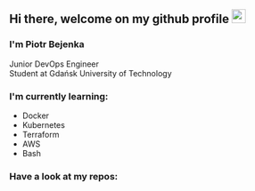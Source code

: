 ## Hi there, welcome on my github profile <!--👋--> <img src="https://raw.githubusercontent.com/MartinHeinz/MartinHeinz/master/wave.gif" width="25px">

### I'm Piotr Bejenka

Junior DevOps Engineer 
</br>
Student at Gdańsk University of Technology

### I'm currently learning:
- Docker
- Kubernetes
- Terraform
- AWS
- Bash

### Have a look at my repos:

<!--
**PiotrBejenka/PiotrBejenka** is a ✨ _special_ ✨ repository because its `README.md` (this file) appears on your GitHub profile.

Here are some ideas to get you started:

- 🔭 I’m currently working on ...
- 🌱 I’m currently learning ...
- 👯 I’m looking to collaborate on ...
- 🤔 I’m looking for help with ...
- 💬 Ask me about ...
- 📫 How to reach me: ...
- 😄 Pronouns: ...
- ⚡ Fun fact: ...
-->

